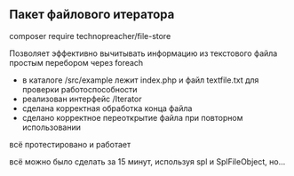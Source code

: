 ## Пакет файлового итератора

composer require technopreacher/file-store

Позволяет эффективно вычитывать информацию из текстового файла простым перебором через foreach

- в каталоге /src/example лежит index.php и файл textfile.txt для проверки работоспособности 
- реализован интерфейс /Iterator
- сделана корректная обработка конца файла
- сделано корректное переоткрытие файла при повторном использовании


всё протестировано и работает

всё можно было сделать за 15 минут, используя spl и SplFileObject, но...

